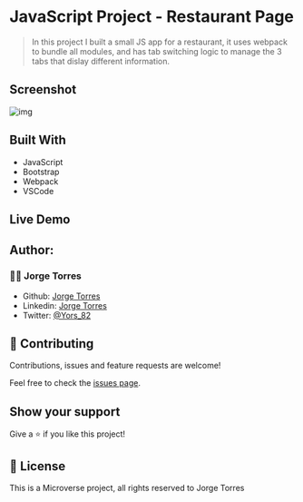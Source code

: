 # JavaScript Project - Restaurant Page 

>  In this project I built a small JS app for a restaurant, it uses webpack to bundle all modules, and has tab switching logic to manage the 3 tabs that dislay different information.
## Screenshot

![img](./src/assets/images/Screenshot.png)

## Built With

- JavaScript
- Bootstrap
- Webpack
- VSCode

## Live Demo


## Author:

### 👨‍💻 Jorge Torres

- Github: [Jorge Torres](https://github.com/Yors-git)
- Linkedin: [Jorge Torres](https://www.linkedin.com/in/jtbribiesca/)
- Twitter: [@Yors_82](https://twitter.com/Yors_82)

## 🤝 Contributing

Contributions, issues and feature requests are welcome!

Feel free to check the [issues page](https://github.com/Yors-git/restaurant/issues).

## Show your support

Give a ⭐️ if you like this project!

## 📝 License

This is a Microverse project, all rights reserved to Jorge Torres
